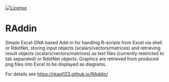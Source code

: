 [![License](https://img.shields.io/github/license/rkapl123/RAddin.svg)](https://github.com/rkapl123/RAddin/blob/master/LICENSE)

# RAddin
Simple Excel-DNA based Add-in for handling R-scripts from Excel via shell or RdotNet, storing input objects (scalars/vectors/matrices) 
and retrieving result objects (scalars/vectors/matrices) as text files (currently restricted to tab separated) or RdotNet objects.
Graphics are retrieved from produced png files into Excel to be displayed as diagrams.

For details see https://rkapl123.github.io/RAddin/